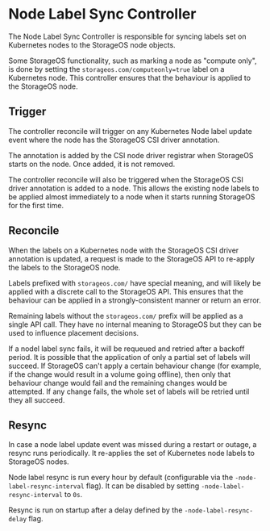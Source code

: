 # Node Label Sync Controller

The Node Label Sync Controller is responsible for syncing labels set on
Kubernetes nodes to the StorageOS node objects.

Some StorageOS functionality, such as marking a node as "compute only", is done
by setting the `storageos.com/computeonly=true` label on a Kubernetes node.
This controller ensures that the behaviour is applied to the StorageOS node.

## Trigger

The controller reconcile will trigger on any Kubernetes Node label update event
where the node has the StorageOS CSI driver annotation.

The annotation is added by the CSI node driver registrar when StorageOS starts
on the node.  Once added, it is not removed.

The controller reconcile will also be triggered when the StorageOS CSI driver
annotation is added to a node.  This allows the existing node labels to be
applied almost immediately to a node when it starts running StorageOS for the
first time.

## Reconcile

When the labels on a Kubernetes node with the StorageOS CSI driver annotation is
updated, a request is made to the StorageOS API to re-apply the labels to the
StorageOS node.

Labels prefixed with `storageos.com/` have special meaning, and will likely be
applied with a discrete call to the StorageOS API.  This ensures that the
behaviour can be applied in a strongly-consistent manner or return an error.

Remaining labels without the `storageos.com/` prefix will be applied as a single
API call.  They have no internal meaning to StorageOS but they can be used to
influence placement decisions.

If a nodel label sync fails, it will be requeued and retried after a backoff
period.  It is possible that the application of only a partial set of labels
will succeed.  If StorageOS can't apply a certain behaviour change (for example,
if the change would result in a volume going offline), then only that behaviour
change would fail and the remaining changes would be attempted.  If any change
fails, the whole set of labels will be retried until they all succeed.

## Resync

In case a node label update event was missed during a restart or outage, a
resync runs periodically.  It re-applies the set of Kubernetes node labels to
StorageOS nodes.

Node label resync is run every hour by default (configurable via the
`-node-label-resync-interval` flag).  It can be disabled by setting
`-node-label-resync-interval` to `0s`.

Resync is run on startup after a delay defined by the
`-node-label-resync-delay` flag.

